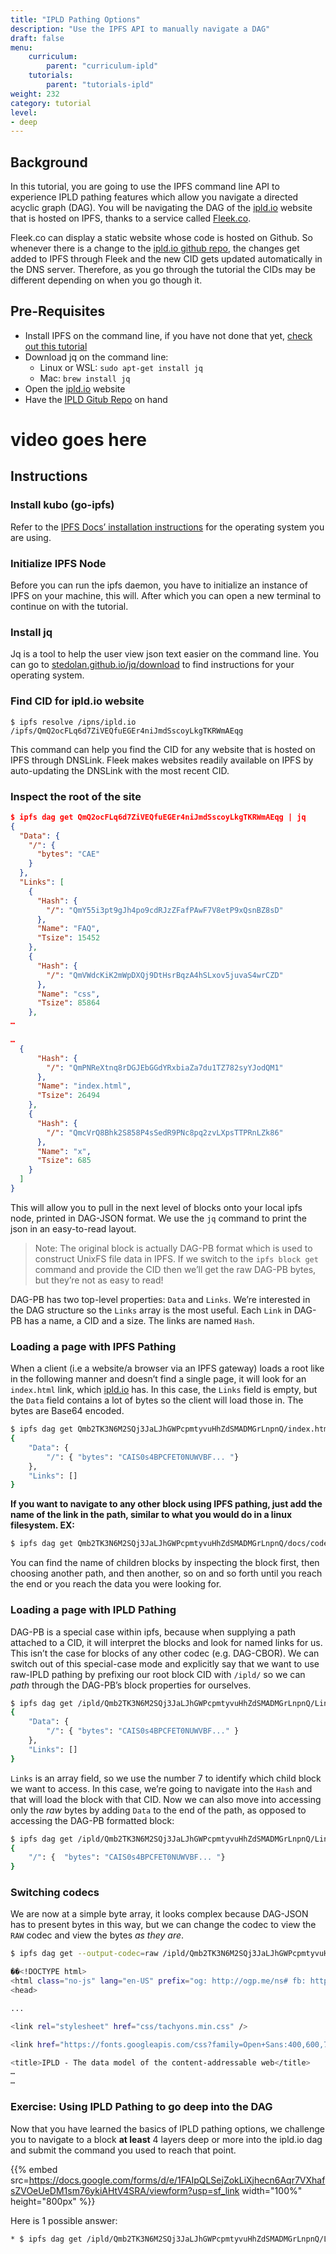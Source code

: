 ```yaml
---
title: "IPLD Pathing Options"
description: "Use the IPFS API to manually navigate a DAG"
draft: false
menu:
    curriculum:
        parent: "curriculum-ipld"
    tutorials:
        parent: "tutorials-ipld"
weight: 232
category: tutorial
level:
- deep
---
```


## Background

In this tutorial, you are going to use the IPFS command line API to experience IPLD pathing features which allow you navigate a directed acyclic graph (DAG). You will be navigating the DAG of the [ipld.io](https://ipld.io) website that is hosted on IPFS, thanks to a service called [Fleek.co](/curriculum/dev-tools/fleek/).

Fleek.co can display a static website whose code is hosted on Github. So whenever there is a change to the [ipld.io github repo](https://github.com/ipld/ipld), the changes get added to IPFS through Fleek and the new CID gets updated automatically in the DNS server. Therefore, as you go through the tutorial the CIDs may be different depending on when you go though it.

## Pre-Requisites

* Install IPFS on the command line, if you have not done that yet, [check out this tutorial](https://curriculum.pl-launchpad.io/curriculum/ipfs/setup/)
* Download jq on the command line:
    * Linux or WSL: `sudo apt-get install jq` 
    * Mac: `brew install jq`
* Open the [ipld.io](https://ipld.io/) website
* Have the [IPLD Gitub Repo](https://github.com/ipld/ipld) on hand

# video goes here 

## Instructions

### Install kubo (go-ipfs)

Refer to the [IPFS Docs’ installation instructions](https://docs.ipfs.tech/install/command-line) for the operating system you are using.

### Initialize IPFS Node

Before you can run the ipfs daemon, you have to initialize an instance of IPFS on your machine, this will. After which you can open a new terminal to continue on with the tutorial.

### Install jq

Jq is a tool to help the user view json text easier on the command line. You can go to [stedolan.github.io/jq/download](https://stedolan.github.io/jq/download) to find instructions for your operating system.

### Find CID for ipld.io website

```
$ ipfs resolve /ipns/ipld.io
/ipfs/QmQ2ocFLq6d7ZiVEQfuEGEr4niJmdSscoyLkgTKRWmAEqg
```

This command can help you find the CID for any website that is hosted on IPFS through DNSLink. Fleek makes websites readily available on IPFS by auto-updating the DNSLink with the most recent CID. 

### Inspect the root of the site

```json
$ ipfs dag get QmQ2ocFLq6d7ZiVEQfuEGEr4niJmdSscoyLkgTKRWmAEqg | jq
{
  "Data": {
    "/": {
      "bytes": "CAE"
    }
  },
  "Links": [
    {
      "Hash": {
        "/": "QmY55i3pt9gJh4po9cdRJzZFafPAwF7V8etP9xQsnBZ8sD"
      },
      "Name": "FAQ",
      "Tsize": 15452
    },
    {
      "Hash": {
        "/": "QmVWdcKiK2mWpDXQj9DtHsrBqzA4hSLxov5juvaS4wrCZD"
      },
      "Name": "css",
      "Tsize": 85864
    },
… 

… 
  {
      "Hash": {
        "/": "QmPNReXtnq8rDGJEbGGdYRxbiaZa7du1TZ782syYJodQM1"
      },
      "Name": "index.html",
      "Tsize": 26494
    },
    {
      "Hash": {
        "/": "QmcVrQ8Bhk2S858P4sSedR9PNc8pq2zvLXpsTTPRnLZk86"
      },
      "Name": "x",
      "Tsize": 685
    }
  ]
}
```

This will allow you to pull in the next level of blocks onto your local ipfs node, printed in DAG-JSON format. We use the `jq` command to print the json in an easy-to-read layout.

> Note: The original block is actually DAG-PB format which is used to construct UnixFS file data in IPFS. If we switch to the `ipfs block get` command and provide the CID then we’ll get the raw DAG-PB bytes, but they’re not as easy to read! 

DAG-PB has two top-level properties: `Data` and `Links`. We’re interested in the DAG structure so the `Links` array is the most useful. Each `Link` in DAG-PB has a name, a CID and a size. The links are named `Hash`. 

### Loading a page with IPFS Pathing

When a client (i.e a website/a browser via an IPFS gateway) loads a root like in the following manner and doesn’t find a single page, it will look for an `index.html` link, which [ipld.io](http://ipld.io/) has. In this case, the `Links` field is empty, but the `Data` field contains a lot of bytes so the client will load those in. The bytes are Base64 encoded. 

```bash
$ ipfs dag get Qmb2TK3N6M2SQj3JaLJhGWPcpmtyvuHhZdSMADMGrLnpnQ/index.html | jq 
{
    "Data": { 
        "/": { "bytes": "CAIS0s4BPCFET0NUWVBF... "}
    },
    "Links": [] 
}
```

**If you want to navigate to any other block using IPFS pathing, just add the name of the link in the path, similar to what you would do in a linux filesystem. EX:**

```bash
$ ipfs dag get Qmb2TK3N6M2SQj3JaLJhGWPcpmtyvuHhZdSMADMGrLnpnQ/docs/codecs/known | jq
```

You can find the name of children blocks by inspecting the block first, then choosing another path, and then another, so on and so forth until you reach the end or you reach the data you were looking for.

### Loading a page with IPLD Pathing

DAG-PB is a special case within ipfs, because when supplying a path attached to a CID, it will interpret the blocks and look for named links for us. This isn’t the case for blocks of any other codec (e.g. DAG-CBOR). We can switch out of this special-case mode and explicitly say that we want to use raw-IPLD pathing by prefixing our root block CID with `/ipld/` so we can _path_ through the DAG-PB’s block properties for ourselves. 

```bash
$ ipfs dag get /ipld/Qmb2TK3N6M2SQj3JaLJhGWPcpmtyvuHhZdSMADMGrLnpnQ/Links/7/Hash | jq 
{ 
    "Data": { 
        "/": { "bytes": "CAIS0s4BPCFET0NUWVBF..." }
    },
    "Links": [] 
}
```

`Links` is an array field, so we use the number 7 to identify which child block we want to access. In this case, we’re going to navigate into the `Hash` and that will load the block with that CID. Now we can also move into accessing only the _raw_ bytes by adding `Data` to the end of the path, as opposed to accessing the DAG-PB formatted block:

```bash
$ ipfs dag get /ipld/Qmb2TK3N6M2SQj3JaLJhGWPcpmtyvuHhZdSMADMGrLnpnQ/Links/7/Hash/Data | jq 
{ 
    "/": {  "bytes": "CAIS0s4BPCFET0NUWVBF... "}
}
```

### Switching codecs

We are now at a simple byte array, it looks complex because DAG-JSON has to present bytes in this way, but we can change the codec to view the `RAW` codec and view the bytes _as they are_.

```bash
$ ipfs dag get --output-codec=raw /ipld/Qmb2TK3N6M2SQj3JaLJhGWPcpmtyvuHhZdSMADMGrLnpnQ/Links/7/Hash/Data

��<!DOCTYPE html>
<html class="no-js" lang="en-US" prefix="og: http://ogp.me/ns# fb: http://ogp.me/ns/fb#">
<head>

...

<link rel="stylesheet" href="css/tachyons.min.css" />

<link href="https://fonts.googleapis.com/css?family=Open+Sans:400,600,700" rel="stylesheet"/>

<title>IPLD - The data model of the content-addressable web</title>
…
…
```

### Exercise: Using IPLD Pathing to go deep into the DAG

Now that you have learned the basics of IPLD pathing options, we challenge you to navigate to a block **at least** 4 layers deep or more into the ipld.io dag and submit the command you used to reach that point.

{{% embed src=https://docs.google.com/forms/d/e/1FAIpQLSejZokLiXjhecn6Aqr7VXhafsZVOeUeDM1sm76ykiAHtV4SRA/viewform?usp=sf_link width="100%" height="800px" %}}

Here is 1 possible answer:
```bash
* $ ipfs dag get /ipld/Qmb2TK3N6M2SQj3JaLJhGWPcpmtyvuHhZdSMADMGrLnpnQ/Links/3/Hash/Links/1/Hash/Links/1/Hash/Links/2/Hash/Links/0/Hash
```